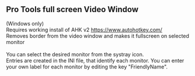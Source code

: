 ## Pro Tools full screen Video Window
(Windows only) <br>
Requires working install of AHK v2 https://www.autohotkey.com/ <br>
Removes border from the video window and makes it fullscreen on selected monitor <br> <br>
You can select the desired monitor from the systray icon. <br>
Entries are created in the INI file, that identify each monitor. You can enter your own label for each monitor by editing the key "FriendlyName".
